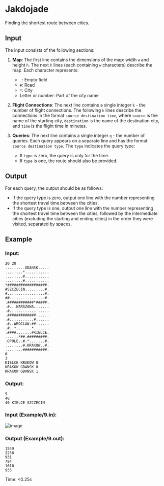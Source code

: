 # Jakdojade

Finding the shortest route between cities.

## Input

The input consists of the following sections:

1. **Map**: The first line contains the dimensions of the map: width `w` and height `h`. The next `h` lines (each containing `w` characters) describe the map. Each character represents:
   - `.`: Empty field
   - `#`: Road
   - `*`: City
   - Letter or number: Part of the city name

2. **Flight Connections**: The next line contains a single integer `k` - the number of flight connections. The following `k` lines describe the connections in the format `source destination time`, where `source` is the name of the starting city, `destination` is the name of the destination city, and `time` is the flight time in minutes.

3. **Queries**: The next line contains a single integer `q` - the number of queries. Each query appears on a separate line and has the format `source destination type`. The `type` indicates the query type:
   - If `type` is zero, the query is only for the time.
   - If `type` is one, the route should also be provided.

## Output

For each query, the output should be as follows:

- If the query type is zero, output one line with the number representing the shortest travel time between the cities.
- If the query type is one, output one line with the number representing the shortest travel time between the cities, followed by the intermediate cities (excluding the starting and ending cities) in the order they were visited, separated by spaces.

## Example

### Input:
```
20 20
.........GDANSK.....
........*...........
........#...........
........#...........
*##################.
#SZCZECIN.........#.
#.................#.
##................#.
.############*#####.
.#...WARSZAWA.......
.#..................
.#############......
.#...........#......
.#..WROCLAW.##......
.#..*.......*.......
.####.......#KIELCE.
......*##.#########.
.OPOLE..#.*.......#.
........#.KRAKOW..#.
........###########.
0
3
KIELCE KRAKOW 0
KRAKOW GDANSK 0
KRAKOW GDANSK 1
```

### Output:
```
5
40
40 KIELCE SZCZECIN
```

### Input (Example/9.in):
![image](https://github.com/R-Ohman/path-finder/assets/113181317/4421a259-7c59-4f98-ba5c-eba6eef2e9b7)

### Output (Example/9.out):
```
1549
2258
931
784
1610
935
```
Time: <0.25s
